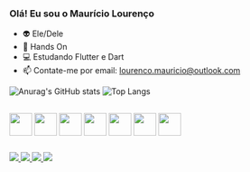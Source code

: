 ### Olá! Eu sou o Maurício Lourenço

- 👽 Ele/Dele
- 🧰 Hands On
- 💻 Estudando Flutter e Dart
- 📫 Contate-me por email: lourenco.mauricio@outlook.com

![Anurag's GitHub stats](https://github-readme-stats.vercel.app/api?username=Mauricio-Lourenco&count_private=true&show_icons=true&theme=gruvbox&show_owner) ![Top Langs](https://github-readme-stats.vercel.app/api/top-langs/?username=Mauricio-Lourenco&size_weight=0.5&count_weight=0.5&theme=gruvbox)
##

<div>   
   <img align= "center" heigth="30" width="40" 
            src="https://cdn.jsdelivr.net/gh/devicons/devicon/icons/html5/html5-original.svg" />
   <img align= "center" heigth="30" width="40"        
            src="https://cdn.jsdelivr.net/gh/devicons/devicon/icons/css3/css3-original.svg" />       
   <img align= "center" heigth="30" width="40" 
            src="https://cdn.jsdelivr.net/gh/devicons/devicon/icons/javascript/javascript-original.svg" />
   <img align= "center" heigth="30" width="40"              
            src="https://cdn.jsdelivr.net/gh/devicons/devicon/icons/dart/dart-original.svg" />     
   <img align= "center" heigth="30" width="40"  
            src="https://cdn.jsdelivr.net/gh/devicons/devicon/icons/flutter/flutter-original.svg" />
   <img align= "center" heigth="30" width="40"
            src="https://cdn.jsdelivr.net/gh/devicons/devicon/icons/java/java-original.svg" />
   <img align= "center" heigth="30" width="40"
            src="https://cdn.jsdelivr.net/gh/devicons/devicon/icons/arduino/arduino-original.svg" />
 </div>
 
 ##
 <div> 
  <a href = "https://www.linkedin.com/in/maur%C3%ADcio-louren%C3%A7o-38b0871ab/" target="_blank"><img src="https://img.shields.io/badge/LinkedIn-0077B5?style=for-the-badge&logo=linkedin&logoColor=white" target="_blank"
  </a>
  <a href = "https://www.instagram.com/mauricio_santanah/" target="_blank"><img src="https://img.shields.io/badge/Instagram-E4405F?style=for-the-badge&logo=instagram&logoColor=white" target="_blank"
  </a>
  <a href = "https://discord.com/channels/@me" target="_blank"><img src="https://img.shields.io/badge/Discord-7289DA?style=for-the-badge&logo=discord&logoColor=white" target="_blank"
  </a>
  <a href = "https://outlook.live.com/mail/0/" target="_blank"><img src="https://img.shields.io/badge/Microsoft_Outlook-0078D4?style=for-the-badge&logo=microsoft-outlook&logoColor=white" target="_blank"
  </a>
  </div>
